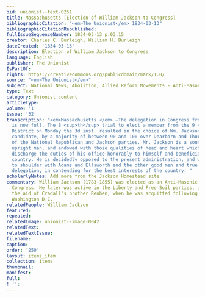 ```yaml
---
pid: unionist--text-0251
title: Massachusetts [Election of William Jackson to Congress]
bibliographicCitation: "<em>The Unionist</em> 1834-03-13"
bibliographicCitationRepublished: 
fullIssueSequenceNumber: 1834-03-13 p.03.15
creator: Charles C. Burleigh, William H. Burleigh
dateCreated: '1834-03-13'
description: Election of William Jackson to Congress
language: English
publisher: The Unionist
IsPartOf: 
rights: https://creativecommons.org/publicdomain/mark/1.0/
source: "<em>The Unionist</em>"
subject: National News; Abolition; Allied Reform Movements - Anti-Masonry
type: Text
category: Unionist content
articleType: 
volume: '1'
issue: '32'
transcription: "<em>Massachusetts.</em> —The delegation in Congress from that State
  is now full. The 8 <sup>th</sup> trial to elect a member from the 9 <sup>th</sup>
  District on Monday the 3d inst. resulted in the choice of Wm. Jackson, the Antimasonic
  candidate, by a majority of between 90 and 100 over Dearborn and Thurber, the candidates
  of the National Republican and Jackson parties. Mr. Jackson is a sound, sensible,
  upright man, and endowed with those qualities of head and heart which fit him to
  discharge the duties of his office honorably to himself and beneficially to the
  country. He is decidedly opposed to the present administration, and will stand shoulder
  to shoulder with Adams and Ellsworth and the other good men and true of the New-England
  delegation, in contending for the best interests of the country. "
scholarlyNotes: Add more from the Jackson Homestead site
commentary: William Jackson (1783-1855) was elected as an Anti-Masonic candidate to
  Congress. He later was active in the Liberty and Free Soil parties, and came to
  the aid of Cradall's brother Reuben, when he was acquitted following a trial in
  Washington D.C.
relatedPeople: William Jackson
featured: 
repeated: 
relatedImage: unionist--image-0042
relatedText: 
relatedTextIssue: 
filename: 
caption: 
order: '250'
layout: items_item
collection: items
thumbnail: 
manifest: 
full: 
! '': 
---
```

